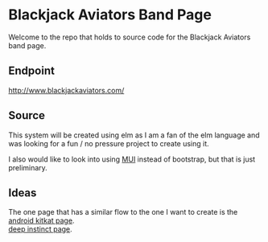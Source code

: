 Blackjack Aviators Band Page
==================================================================

Welcome to the repo that holds to source code for the Blackjack Aviators band page.     

## Endpoint

http://www.blackjackaviators.com/    

## Source

This system will be created using elm as I am a fan of the elm language and was
looking for a fun / no pressure project to create using it.    

I also would like to look into using [MUI](https://www.muicss.com/docs/v1/css-js/forms) 
instead of bootstrap, but that is just preliminary.    

## Ideas

The one page that has a similar flow to the one I want to create is the 
[android kitkat page](https://www.kitkat.com/android/#/home).    
[deep instinct page](http://www.deepinstinct.com/#/newsroom).     
